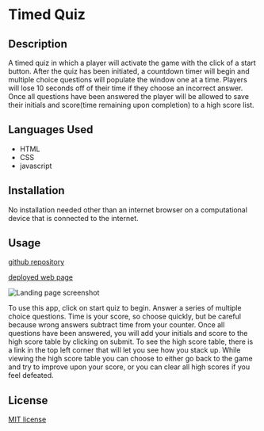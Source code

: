 # Timed Quiz

## Description

A timed quiz in which a player will activate the game with the click of a start button.  After the quiz has been initiated, a countdown timer will begin and multiple choice questions will populate the window one at a time.  Players will lose 10 seconds off of their time if they choose an incorrect answer.  Once all questions have been answered the player will be allowed to save their initials and score(time remaining upon completion) to a high score list.

## Languages Used

- HTML
- CSS
- javascript

## Installation

No installation needed other than an internet browser on a computational device that is connected to the internet.

## Usage

[github repository](https://github.com/josephkurpierz/timed-quiz)

[deployed web page](https://josephkurpierz.github.io/timed-quiz/)

![Landing page screenshot](./assets/images/landing-page)

To use this app, click on start quiz to begin.  Answer a series of multiple choice questions. Time is your score, so choose quickly, but be careful because wrong answers subtract time from your counter.  Once all questions have been answered, you will add your initials and score to the high score table by clicking on submit.  To see the high score table, there is a link in the top left corner that will let you see how you stack up.  While viewing the high score table you can choose to either go back to the game and try to improve upon your score, or you can clear all high scores if you feel defeated.

## License

[MIT license](./LICENSE.txt)